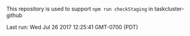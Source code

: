 This repository is used to support `npm run checkStaging` in taskcluster-github

Last run: Wed Jul 26 2017 12:25:41 GMT-0700 (PDT)